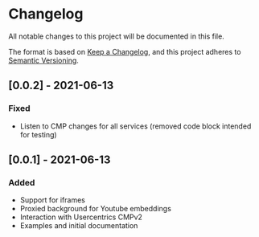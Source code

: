 # Changelog
All notable changes to this project will be documented in this file.

The format is based on [Keep a Changelog](https://keepachangelog.com/en/1.0.0/),
and this project adheres to [Semantic Versioning](https://semver.org/spec/v2.0.0.html).

## [0.0.2] - 2021-06-13
### Fixed
- Listen to CMP changes for all services (removed code block intended for testing)

## [0.0.1] - 2021-06-13
### Added
- Support for iframes
- Proxied background for Youtube embeddings
- Interaction with Usercentrics CMPv2
- Examples and initial documentation